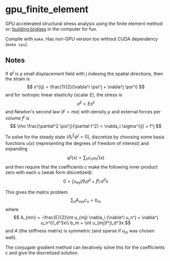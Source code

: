 # gpu_finite_element
GPU accelerated structural stress analysis using the finite element method
or: [building bridges](https://www.youtube.com/watch?v=tVLxcZMzZmw) in the
computer for fun.

Compile with `make`. Has non-GPU version too without CUDA dependency (`make cpu`).

## Notes
If $\psi^j$ is a small displacement field with $j$ indexing the spatial directions, then the strain is
$$
s^{ij} = \frac{1}{2}(\nabla^i \psi^j + \nabla^j \psi^i)
$$
and for isotropic linear elasticity (scalar $E$), the stress is
$$
\sigma^{ij} = E s^{ij}
$$
and Newton's second law $(F = ma)$ with density $\rho$ and external forces per volume $f^j$ is
$$
\rho \frac{\partial^2 \psi^j}{\partial t^2} = \nabla_i \sigma^{ij} + f^j
$$

To solve for the steady state ($\partial_t^2 \psi^j = 0$), discretize by choosing some
basis functions $u(x)$ (representing the degrees of freedom of interest) and expanding
$$
\psi^j(x) = \sum_n c_n u_n^j(x)
$$
and then require that the coefficients $c$ make the following inner product zero with each $u$ (weak form discretized):
$$
0 = \int u_{mj} (\nabla_i \sigma^{ij} + f^j)\,d^3x
$$

This gives the matrix problem
$$
\sum_{n} A_{mn} c_n = b_m
$$
where
$$
A_{mn} = -\frac{E}{2}\int u_{mj} \nabla_i (\nabla^i u_n^j + \nabla^j u_n^i)\,d^3x\\
b_m = \int u_{mj}f^j\,d^3x
$$
and $A$ (the stiffness matrix) is symmetric (and sparse if $u_m$ was chosen well).

The conjugate gradient method can iteratively solve this for the coefficients
$c$ and give the discretized solution.
